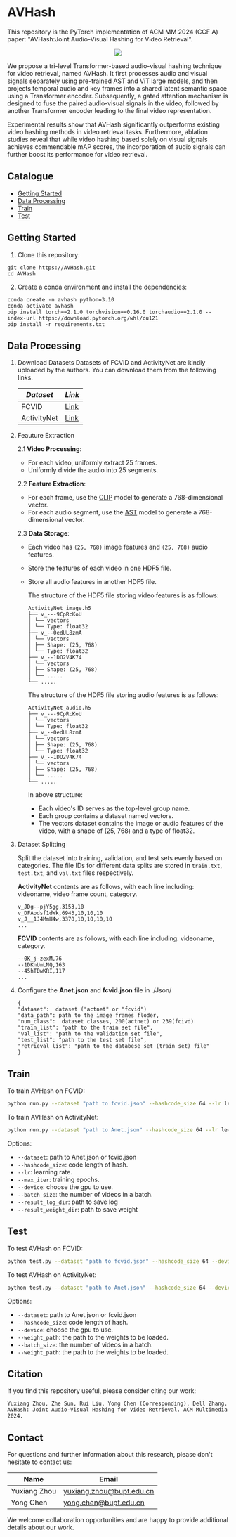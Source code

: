 # AVHash
This repository is the PyTorch implementation of ACM MM 2024 (CCF A) paper: "AVHash:Joint Audio-Visual Hashing for Video Retrieval".
<p align="center">
  <img src="./img/architecture.svg">
</p>

We propose a tri-level Transformer-based audio-visual hashing technique for video retrieval, named AVHash. It first processes audio and visual signals separately using pre-trained AST and ViT large models, and then projects temporal audio and key frames into a shared latent semantic space using a Transformer encoder. Subsequently, a gated attention mechanism is designed to fuse the paired audio-visual signals in the video, followed by another Transformer encoder leading to the final video representation. 

Experimental results show that AVHash significantly outperforms existing video hashing methods in video retrieval tasks. Furthermore, ablation studies reveal that while video hashing based solely on visual signals achieves commendable mAP scores, the incorporation of audio signals can further boost its performance for video retrieval.

## Catalogue

- [Getting Started](#getting-started)
- [Data Processing](#data-processing)
- [Train](#train)
- [Test](#test)
  
## Getting Started
1. Clone this repository:
```
git clone https://AVHash.git
cd AVHash
```
2. Create a conda environment and install the dependencies:
```
conda create -n avhash python=3.10
conda activate avhash
pip install torch==2.1.0 torchvision==0.16.0 torchaudio==2.1.0 --index-url https://download.pytorch.org/whl/cu121
pip install -r requirements.txt
```

## Data Processing
1. Download Datasets
   Datasets of FCVID and ActivityNet are kindly uploaded by the authors. You can download them from the following links.
   
	| *Dataset*   | *Link*                                                  |
	| ----------- | ------------------------------------------------------- |
	| FCVID       | [Link](https://pan.baidu.com/s/1xlViGrhOQ8Jrwgn0UEtukg?pwd=snw3) |
	| ActivityNet | [Link](https://pan.baidu.com/s/1d9B8p-1oVNRy88Xgo5somw?pwd=6ji8) |

2. Feauture Extraction

    2.1 **Video Processing**:
    - For each video, uniformly extract 25 frames.
    - Uniformly divide the audio into 25 segments.

    2.2 **Feature Extraction**:

    - For each frame, use the [CLIP](https://github.com/openai/CLIP) model to generate a 768-dimensional vector.
    - For each audio segment, use the [AST](https://github.com/YuanGongND/ast) model to generate a 768-dimensional vector.

    2.3 **Data Storage**:
    - Each video has `(25, 768)` image features and `(25, 768)` audio features.
    
    - Store the features of each video in one HDF5 file.
    
    - Store all audio features in another HDF5 file.
  
      The structure of the HDF5 file storing video features is as follows:
      ```
      ActivityNet_image.h5
      ├── v_---9CpRcKoU
      │ └── vectors
      │ └── Type: float32
      ├── v_--0edUL8zmA
      │ └── vectors
      │ ├── Shape: (25, 768)
      │ └── Type: float32
      ├── v_--1DO2V4K74
      │ └── vectors
      │ ├── Shape: (25, 768)
      │ └── .....
      └── .....
      ```
      
      The structure of the HDF5 file storing audio features is as follows:
       ```
      ActivityNet_audio.h5
      ├── v_---9CpRcKoU
      │ └── vectors
      │ └── Type: float32
      ├── v_--0edUL8zmA
      │ └── vectors
      │ ├── Shape: (25, 768)
      │ └── Type: float32
      ├── v_--1DO2V4K74
      │ └── vectors
      │ ├── Shape: (25, 768)
      │ └── .....
      └── .....
      ```

	
      
      In above structure:
      - Each video's ID serves as the top-level group name.
      - Each group contains a dataset named vectors.
      - The vectors dataset contains the image or audio features of the video, with a shape of (25, 768) and a type of float32.
​
3. Dataset Splitting
   
   Split the dataset into training, validation, and test sets evenly based on categories. The file IDs for different data splits are stored in `train.txt`, `test.txt`, and `val.txt` files respectively.
   
   **ActivityNet** contents are as follows, with each line including: videoname, video frame count, category.
   ```
   v_JDg--pjY5gg,3153,10
   v_DFAodsf1dWk,6943,10,10,10
   v_J__1J4MmH4w,3370,10,10,10,10
   ...
   ```

	 **FCVID** contents are as follows, with each line including: videoname, category.
   ```
   --0K_j-zexM,76
   --1DKnUmLNQ,163
   --45hTBwKRI,117
   ...
   ```
   
5. Configure the **Anet.json** and **fcvid.json** file in ./Json/
   ```
   {
   "dataset":  dataset ("actnet" or "fcvid")
   "data_path": path to the image frames floder,
   "num_class":  dataset classes, 200(actnet) or 239(fcivd)
   "train_list": "path to the train set file",
   "val_list": "path to the validation set file",
   "test_list": "path to the test set file",
   "retrieval_list": "path to the databese set (train set) file"
   }
   ```
   


  ## Train

  To train AVHash on FCVID:

  ```bash
  python run.py --dataset "path to fcvid.json" --hashcode_size 64 --lr le-4 --max_iter 100 --device cuda:0 --batch_size 128 --result_log_dir " " --result_weight_dir " "
  ```

  To train AVHash on ActivityNet:

  ```bash
  python run.py --dataset "path to Anet.json" --hashcode_size 64 --lr le-4 --max_iter 100 --device cuda:0 --batch_size 128 --result_log_dir " " --result_weight_dir " "
  ```

  Options:

  - `--dataset`: path to Anet.json or fcvid.json
  - `--hashcode_size`: code length of hash.
  - `--lr`: learning rate.
  - `--max_iter`: training epochs.
  - `--device`: choose the gpu to use.
  - `--batch_size`: the number of videos in a batch.
  - `--result_log_dir`: path to save log
  - `--result_weight_dir`: path to save weight


  ## Test
  To test AVHash on FCVID:
  ```bash
  python test.py --dataset "path to fcvid.json" --hashcode_size 64 --device cuda:0 --batch_size 128 --weight_path " "
  ```
  To test AVHash on ActivityNet: 
  ```bash
  python test.py --dataset "path to Anet.json" --hashcode_size 64 --device cuda:0 --batch_size 128 --weight_path " "
  ```

  Options:

  - `--dataset`: path to Anet.json or fcvid.json
  - `--hashcode_size`: code length of hash.
  - `--device`: choose the gpu to use.
  - `--weight_path`: the path to the weights to be loaded.
  - `--batch_size`: the number of videos in a batch.
  - `--weight_path`: the path to the weights to be loaded.

 
 ## Citation

If you find this repository useful, please consider citing our work:

```
Yuxiang Zhou, Zhe Sun, Rui Liu, Yong Chen (Corresponding), Dell Zhang. AVHash: Joint Audio-Visual Hashing for Video Retrieval. ACM Multimedia 2024.
```

 ## Contact

For questions and further information about this research, please don't hesitate to contact us:

| Name | Email |
|------|-------|
| Yuxiang Zhou | yuxiang.zhou@bupt.edu.cn |
| Yong Chen | yong.chen@bupt.edu.cn |

We welcome collaboration opportunities and are happy to provide additional details about our work.
